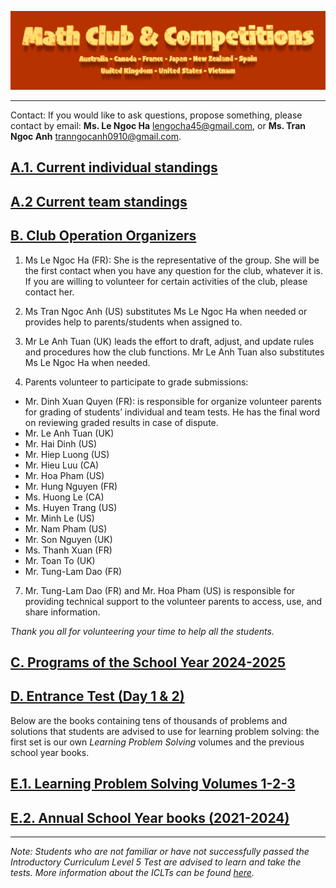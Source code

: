 ![Math Club & Competitions (MCC)](./img/MCC-2024-Logo-Large.png)

<!-- The greetings from students!

![November 20](./img/Card%2020-11.png) -->

---

Contact: If you would like to ask questions, propose something, please contact by email: **Ms. Le Ngoc Ha** [lengocha45@gmail.com](mailto:lengocha45@gmail.com), or **Ms. Tran Ngoc Anh** [tranngocanh0910@gmail.com](mailto:tranngocanh0910@gmail.com).

## [A.1. Current individual standings](./24-25-individual-standings.md)

## [A.2 Current team standings](./24-25-team-standings.md)

## [B. Club Operation Organizers](#b-club-operation-organizers)

1. Ms Le Ngoc Ha (FR): She is the representative of the group. She will be the first contact when you have any question for the club, whatever it is. If you are willing to volunteer for certain activities of the club, please contact her.

2. Ms Tran Ngoc Anh (US) substitutes Ms Le Ngoc Ha when needed or provides help to parents/students when assigned to.

3. Mr Le Anh Tuan (UK) leads the effort to draft, adjust, and update rules and procedures how the club functions. Mr Le Anh Tuan also substitutes Ms Le Ngoc Ha when needed.

4. Parents volunteer to participate to grade submissions:
- Mr. Dinh Xuan Quyen (FR): is responsible for organize volunteer parents for grading of students’ individual and team tests. He has the final word on reviewing graded results in case of dispute.
- Mr. Le Anh Tuan (UK)
- Mr. Hai Dinh (US)
- Mr. Hiep Luong (US)
- Mr. Hieu Luu (CA)
- Mr. Hoa Pham (US)
- Mr. Hung Nguyen (FR)
- Ms. Huong Le (CA)
- Ms. Huyen Trang (US)
- Mr. Minh Le (US)
- Mr. Nam Pham (US)
- Mr. Son Nguyen (UK)
- Ms. Thanh Xuan (FR)
- Mr. Toan To (UK)
- Mr. Tung-Lam Dao (FR)

7. Mr. Tung-Lam Dao (FR) and Mr. Hoa Pham (US) is responsible for providing technical support to the volunteer parents to access, use, and share information.

*Thank you all for volunteering your time to help all the students.*

## [C. Programs of the School Year 2024-2025](./24-25-programs.md)

## [D. Entrance Test (Day 1 & 2)](./24-25-et.md)

Below are the books containing tens of thousands of problems and solutions that students are advised to use for learning problem solving: the first set is our own *Learning Problem Solving* volumes and the previous school year books.

## [E.1. Learning Problem Solving Volumes 1-2-3](./lps-volumes.md)

## [E.2. Annual School Year books (2021-2024)](./annual-books.md)

-----

*Note: Students who are not familiar or have not successfully passed the Introductory Curriculum Level 5 Test are advised to learn and take the tests. More information about the ICLTs can be found [here](https://mccyouthclub.wixsite.com/home/post/the-first-introductory-curriculum-level-test-iclt-this-year-22nd-oct-22).*
